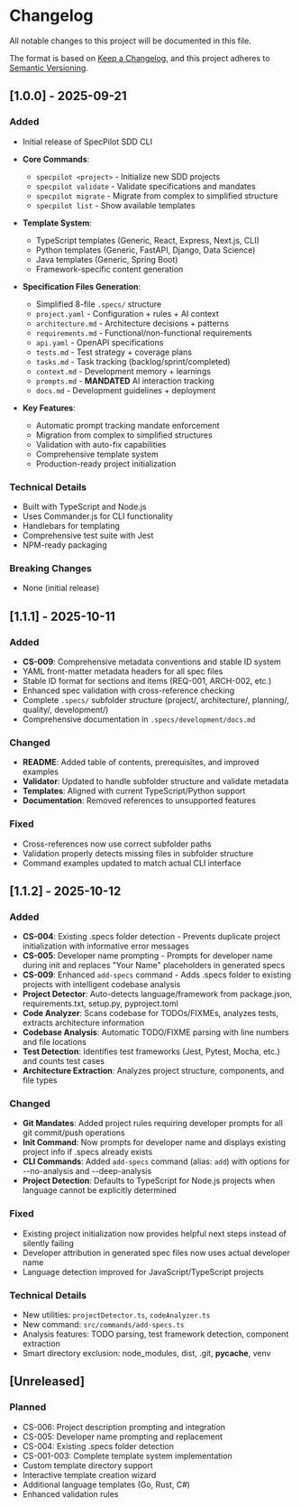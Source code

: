 # Changelog

All notable changes to this project will be documented in this file.

The format is based on [Keep a Changelog](https://keepachangelog.com/en/1.0.0/),
and this project adheres to [Semantic Versioning](https://semver.org/spec/v2.0.0.html).

## [1.0.0] - 2025-09-21

### Added

- Initial release of SpecPilot SDD CLI
- **Core Commands**:
  - `specpilot <project>` - Initialize new SDD projects
  - `specpilot validate` - Validate specifications and mandates
  - `specpilot migrate` - Migrate from complex to simplified structure
  - `specpilot list` - Show available templates
- **Template System**:

  - TypeScript templates (Generic, React, Express, Next.js, CLI)
  - Python templates (Generic, FastAPI, Django, Data Science)
  - Java templates (Generic, Spring Boot)
  - Framework-specific content generation

- **Specification Files Generation**:

  - Simplified 8-file `.specs/` structure
  - `project.yaml` - Configuration + rules + AI context
  - `architecture.md` - Architecture decisions + patterns
  - `requirements.md` - Functional/non-functional requirements
  - `api.yaml` - OpenAPI specifications
  - `tests.md` - Test strategy + coverage plans
  - `tasks.md` - Task tracking (backlog/sprint/completed)
  - `context.md` - Development memory + learnings
  - `prompts.md` - **MANDATED** AI interaction tracking
  - `docs.md` - Development guidelines + deployment

- **Key Features**:
  - Automatic prompt tracking mandate enforcement
  - Migration from complex to simplified structures
  - Validation with auto-fix capabilities
  - Comprehensive template system
  - Production-ready project initialization

### Technical Details

- Built with TypeScript and Node.js
- Uses Commander.js for CLI functionality
- Handlebars for templating
- Comprehensive test suite with Jest
- NPM-ready packaging

### Breaking Changes

- None (initial release)

## [1.1.1] - 2025-10-11

### Added

- **CS-009**: Comprehensive metadata conventions and stable ID system
- YAML front-matter metadata headers for all spec files
- Stable ID format for sections and items (REQ-001, ARCH-002, etc.)
- Enhanced spec validation with cross-reference checking
- Complete `.specs/` subfolder structure (project/, architecture/, planning/, quality/, development/)
- Comprehensive documentation in `.specs/development/docs.md`

### Changed

- **README**: Added table of contents, prerequisites, and improved examples
- **Validator**: Updated to handle subfolder structure and validate metadata
- **Templates**: Aligned with current TypeScript/Python support
- **Documentation**: Removed references to unsupported features

### Fixed

- Cross-references now use correct subfolder paths
- Validation properly detects missing files in subfolder structure
- Command examples updated to match actual CLI interface

## [1.1.2] - 2025-10-12

### Added

- **CS-004**: Existing .specs folder detection - Prevents duplicate project initialization with informative error messages
- **CS-005**: Developer name prompting - Prompts for developer name during init and replaces "Your Name" placeholders in generated specs
- **CS-009**: Enhanced `add-specs` command - Adds .specs folder to existing projects with intelligent codebase analysis
- **Project Detector**: Auto-detects language/framework from package.json, requirements.txt, setup.py, pyproject.toml
- **Code Analyzer**: Scans codebase for TODOs/FIXMEs, analyzes tests, extracts architecture information
- **Codebase Analysis**: Automatic TODO/FIXME parsing with line numbers and file locations
- **Test Detection**: Identifies test frameworks (Jest, Pytest, Mocha, etc.) and counts test cases
- **Architecture Extraction**: Analyzes project structure, components, and file types

### Changed

- **Git Mandates**: Added project rules requiring developer prompts for all git commit/push operations
- **Init Command**: Now prompts for developer name and displays existing project info if .specs already exists
- **CLI Commands**: Added `add-specs` command (alias: `add`) with options for --no-analysis and --deep-analysis
- **Project Detection**: Defaults to TypeScript for Node.js projects when language cannot be explicitly determined

### Fixed

- Existing project initialization now provides helpful next steps instead of silently failing
- Developer attribution in generated spec files now uses actual developer name
- Language detection improved for JavaScript/TypeScript projects

### Technical Details

- New utilities: `projectDetector.ts`, `codeAnalyzer.ts`
- New command: `src/commands/add-specs.ts`
- Analysis features: TODO parsing, test framework detection, component extraction
- Smart directory exclusion: node_modules, dist, .git, __pycache__, venv

## [Unreleased]

### Planned

- CS-006: Project description prompting and integration
- CS-005: Developer name prompting and replacement
- CS-004: Existing .specs folder detection
- CS-001-003: Complete template system implementation
- Custom template directory support
- Interactive template creation wizard
- Additional language templates (Go, Rust, C#)
- Enhanced validation rules
